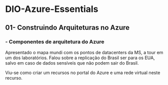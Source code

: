 # DIO-Azure-Essentials

## 01- Construindo Arquiteturas no Azure

### - Componentes de arquitetura do Azure

Apresentado o mapa mundi com os pontos de datacenters da MS, a tour em um dos laboratórios. 
Falou sobre a replicação do Brasil ser para os EUA, salvo em caso de dados sensíveis que não
podem sair do Brasil.

Viu-se como criar um recursos no portal do Azure e uma rede virtual neste recurso.
